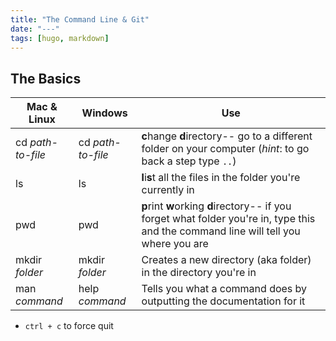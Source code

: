```yaml
---
title: "The Command Line & Git"
date: "---"
tags: [hugo, markdown]
---
```


## The Basics
| Mac & Linux       | Windows           | Use         |
| ----------------- | ----------------- | ----------- |
| cd *path-to-file* | cd *path-to-file* | **c**hange **d**irectory-- go to a different folder on your computer (*hint*: to go back a step type `..`) |
| ls                | ls                | **l**i**s**t all the files in the folder you're currently in  |
| pwd               | pwd               | **p**rint **w**orking **d**irectory-- if you forget what folder you're in, type this and the command line will tell you where you are |
| mkdir *folder*    | mkdir *folder*    | Creates a new directory (aka folder) in the directory you're in |
| man *command*     | help *command*    | Tells you what a command does by outputting the documentation for it |

* `ctrl + c` to force quit
